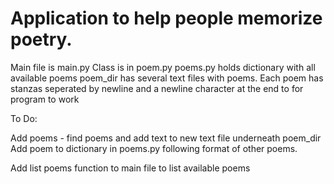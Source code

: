 # Application to help people memorize poetry.

Main file is main.py
Class is in poem.py
poems.py holds dictionary with all available poems
poem_dir has several text files with poems. Each poem has stanzas seperated by newline and a
newline character at the end to for program to work

To Do:

Add poems - find poems and add text to new text file underneath poem_dir
Add poem to dictionary in poems.py following format of other poems.

Add list poems function to main file to list available poems
